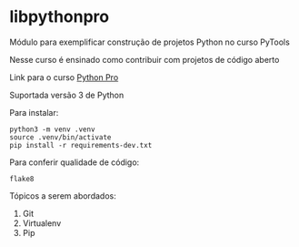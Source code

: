 # libpythonpro
Módulo para exemplificar construção de projetos Python no curso PyTools 

Nesse curso é ensinado como contribuir com projetos de código aberto 

Link para o curso [Python Pro](https://www.python.pro.br/)

Suportada versão 3 de Python

Para instalar:
```console 
python3 -m venv .venv
source .venv/bin/activate 
pip install -r requirements-dev.txt 

```

Para conferir qualidade de código:
```console 
flake8
```
Tópicos a serem abordados:
 1. Git 
 2. Virtualenv
 3. Pip


